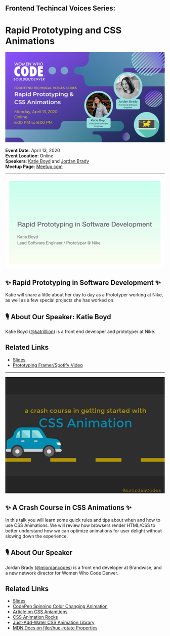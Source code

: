 ## Frontend Techincal Voices Series: 
# Rapid Prototyping and CSS Animations

![Banner for Frontend Series: Technical Voices, Rapid Prototyping and CSS Animations](../images/rapid-prototyping-and-css-animations.png)

**Event Date**: April 13, 2020
<br />
**Event Location**: Online
<br />
**Speakers**: [Katie Boyd](https://twitter.com/katrilllion
) and [Jordan Brady](https://twitter.com/mjordancodes)
<br />
**Meetup Page**: [Meetup.com](https://www.meetup.com/Women-Who-Code-Boulder-Denver/events/269756281/)

---
![Rapid Prototyping in Software Development by Katie Boyd](../images/rapid-prototyping-cover-slide.jpg)

## ✨ Rapid Prototyping in Software Development ✨
Katie will share a little about her day to day as a Prototyper working at Nike, as well as a few special projects she has worked on.

## 🎙️ About Our Speaker: Katie Boyd
Katie Boyd ([@katrilllion](https://twitter.com/katrilllion)) is a front end developer and prototyper at Nike.

## Related Links
- [Slides](https://app.box.com/s/mtlaj761nns8r2vn5ls4nx4ibm6od1hr)
- [Prototyping Framer/Spotify Video](https://www.youtube.com/watch?v=c46ZtgAdvng)

----

![Crash Course in CSS Animations by Jordan Brady](../images/css-animation-cover-slide.jpg)

## ✨ A Crash Course in CSS Animations ✨
In this talk you will learn some quick rules and tips about when and how to use CSS Animations. We will review how browsers render HTML/CSS to better understand how we can optimize animations for user delight without slowing down the experience.

## 🎙️ About Our Speaker
Jordan Brady ([@mjordancodes](https://twitter.com/mjordancodes)) is a front end developer at Brandwise, and a new network director for Women Who Code Denver.

## Related Links
- [Slides](https://slides.com/mjordancodes/css-animation/)
- [CodePen Spinning Color Changing Animation](https://codepen.io/mjordancodes/pen/8083e0d81261c352af9bd3d93081f7eb)
- [Article on CSS Aniamtions](https://thoughtbot.com/blog/css-animation-for-beginners)
- [CSS Animation Rocks](https://cssanimation.rocks/)
- [Just-Add-Water CSS Animation Library](https://daneden.github.io/animate.css/)
- [MDN Docs on filer/hue-rotate Properties](https://developer.mozilla.org/en-US/docs/Web/CSS/filter)